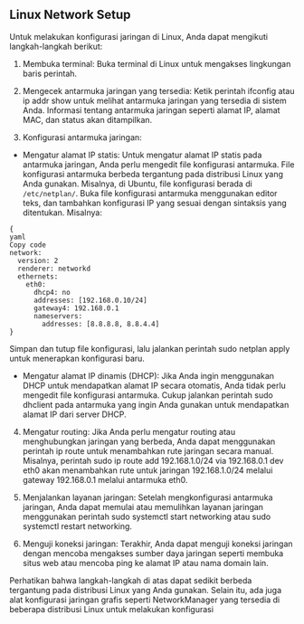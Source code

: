 ## Linux Network Setup

Untuk melakukan konfigurasi jaringan di Linux, Anda dapat mengikuti langkah-langkah berikut:

1. Membuka terminal:
Buka terminal di Linux untuk mengakses lingkungan baris perintah.

2. Mengecek antarmuka jaringan yang tersedia:
Ketik perintah ifconfig atau ip addr show untuk melihat antarmuka jaringan yang tersedia di sistem Anda. Informasi tentang antarmuka jaringan seperti alamat IP, alamat MAC, dan status akan ditampilkan.

3. Konfigurasi antarmuka jaringan:

- Mengatur alamat IP statis:
Untuk mengatur alamat IP statis pada antarmuka jaringan, Anda perlu mengedit file konfigurasi antarmuka. File konfigurasi antarmuka berbeda tergantung pada distribusi Linux yang Anda gunakan. Misalnya, di Ubuntu, file konfigurasi berada di `/etc/netplan/`.
Buka file konfigurasi antarmuka menggunakan editor teks, dan tambahkan konfigurasi IP yang sesuai dengan sintaksis yang ditentukan. Misalnya:

```
{
yaml
Copy code
network:
  version: 2
  renderer: networkd
  ethernets:
    eth0:
      dhcp4: no
      addresses: [192.168.0.10/24]
      gateway4: 192.168.0.1
      nameservers:
        addresses: [8.8.8.8, 8.8.4.4]
}
```
Simpan dan tutup file konfigurasi, lalu jalankan perintah sudo netplan apply untuk menerapkan konfigurasi baru.

- Mengatur alamat IP dinamis (DHCP):
Jika Anda ingin menggunakan DHCP untuk mendapatkan alamat IP secara otomatis, Anda tidak perlu mengedit file konfigurasi antarmuka. Cukup jalankan perintah sudo dhclient pada antarmuka yang ingin Anda gunakan untuk mendapatkan alamat IP dari server DHCP.

4. Mengatur routing:
Jika Anda perlu mengatur routing atau menghubungkan jaringan yang berbeda, Anda dapat menggunakan perintah ip route untuk menambahkan rute jaringan secara manual. Misalnya, perintah sudo ip route add 192.168.1.0/24 via 192.168.0.1 dev eth0 akan menambahkan rute untuk jaringan 192.168.1.0/24 melalui gateway 192.168.0.1 melalui antarmuka eth0.

5. Menjalankan layanan jaringan:
Setelah mengkonfigurasi antarmuka jaringan, Anda dapat memulai atau memulihkan layanan jaringan menggunakan perintah sudo systemctl start networking atau sudo systemctl restart networking.

6. Menguji koneksi jaringan:
Terakhir, Anda dapat menguji koneksi jaringan dengan mencoba mengakses sumber daya jaringan seperti membuka situs web atau mencoba ping ke alamat IP atau nama domain lain.

Perhatikan bahwa langkah-langkah di atas dapat sedikit berbeda tergantung pada distribusi Linux yang Anda gunakan. Selain itu, ada juga alat konfigurasi jaringan grafis seperti NetworkManager yang tersedia di beberapa distribusi Linux untuk melakukan konfigurasi